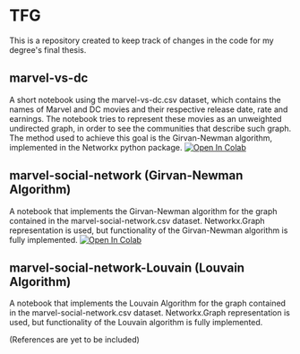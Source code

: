 # TFG
This is a repository created to keep track of changes in the code for my degree's final thesis.

## marvel-vs-dc 
  A short notebook using the marvel-vs-dc.csv dataset, which contains the names of Marvel and DC movies and their respective release date, rate and earnings. 
  The notebook tries to represent these movies as an unweighted undirected graph, in order to see the communities that describe such graph.
  The method used to achieve this goal is the Girvan-Newman algorithm, implemented in the Networkx python package.
  [![Open In Colab](https://colab.research.google.com/assets/colab-badge.svg)](https://colab.research.google.com/github/ZhihaoDC/TFG/blob/main/source/marvel-vs-dc.ipynb)
  

## marvel-social-network (Girvan-Newman Algorithm)
  A notebook that implements the Girvan-Newman algorithm for the graph contained in the marvel-social-network.csv dataset.
  Networkx.Graph representation is used, but functionality of the Girvan-Newman algorithm is fully implemented.
  [![Open In Colab](https://colab.research.google.com/assets/colab-badge.svg)](https://colab.research.google.com/github/ZhihaoDC/TFG/blob/main/marvel_social_network.ipynb)
  
  
## marvel-social-network-Louvain (Louvain Algorithm)
  A notebook that implements the Louvain Algorithm for the graph contained in the marvel-social-network.csv dataset.
  Networkx.Graph representation is used, but functionality of the Louvain algorithm is fully implemented.
  
  
  
 (References are yet to be included)
